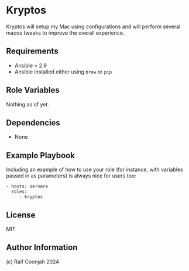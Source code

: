 Kryptos
=========

Kryptos will setup my Mac using configurations and will perform several macos tweaks to improve the overall experience. 


Requirements
------------

- Ansible > 2.9
- Ansible installed either using `brew` or `pip` 

Role Variables
--------------

Nothing as of yet.

Dependencies
------------

- None

Example Playbook
----------------

Including an example of how to use your role (for instance, with variables passed in as parameters) is always nice for users too:

    - hosts: servers
      roles:
         - kryptos

License
-------

MIT

Author Information
------------------

(c) Raif Coonjah 2024